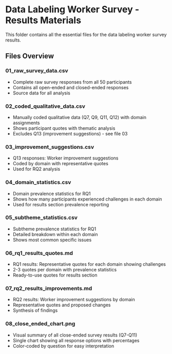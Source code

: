 # Data Labeling Worker Survey - Results Materials

This folder contains all the essential files for the data labeling worker survey results.

## Files Overview

### 01_raw_survey_data.csv
- Complete raw survey responses from all 50 participants
- Contains all open-ended and closed-ended responses
- Source data for all analysis

### 02_coded_qualitative_data.csv
- Manually coded qualitative data (Q7, Q9, Q11, Q12) with domain assignments
- Shows participant quotes with thematic analysis
- Excludes Q13 (improvement suggestions) - see file 03

### 03_improvement_suggestions.csv
- Q13 responses: Worker improvement suggestions
- Coded by domain with representative quotes
- Used for RQ2 analysis

### 04_domain_statistics.csv
- Domain prevalence statistics for RQ1
- Shows how many participants experienced challenges in each domain
- Used for results section prevalence reporting

### 05_subtheme_statistics.csv
- Subtheme prevalence statistics for RQ1
- Detailed breakdown within each domain
- Shows most common specific issues

### 06_rq1_results_quotes.md
- RQ1 results: Representative quotes for each domain showing challenges
- 2-3 quotes per domain with prevalence statistics
- Ready-to-use quotes for results section

### 07_rq2_results_improvements.md
- RQ2 results: Worker improvement suggestions by domain
- Representative quotes and proposed changes
- Synthesis of findings

### 08_close_ended_chart.png
- Visual summary of all close-ended survey results (Q7-Q11)
- Single chart showing all response options with percentages
- Color-coded by question for easy interpretation

